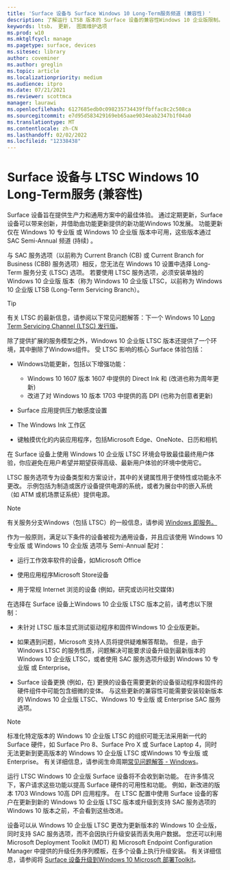 ```yaml
---
title: 'Surface 设备与 Surface Windows 10 Long-Term服务频道 (兼容性) '
description: 了解运行 LTSB 版本的 Surface 设备的兼容性Windows 10 企业版限制。
keywords: ltsb， 更新， 图面维护选项
ms.prod: w10
ms.mktglfcycl: manage
ms.pagetype: surface, devices
ms.sitesec: library
author: coveminer
ms.author: greglin
ms.topic: article
ms.localizationpriority: medium
ms.audience: itpro
ms.date: 07/21/2021
ms.reviewer: scottmca
manager: laurawi
ms.openlocfilehash: 6127685edb0c098235734439ffbffac8c2c508ca
ms.sourcegitcommit: e7d95d583429169eb65aae9034eab2347b1f04a0
ms.translationtype: MT
ms.contentlocale: zh-CN
ms.lasthandoff: 02/02/2022
ms.locfileid: "12338438"
---
```

# <a name="surface-device-compatibility-with-windows-10-long-term-servicing-channel-ltsc"></a>Surface 设备与 LTSC Windows 10 Long-Term服务 (兼容性) 

Surface 设备旨在提供生产力和通用方案中的最佳体验。 通过定期更新，Surface 设备可以带来创新，并借助由功能更新提供的新功能Windows 10发展。 功能更新仅在 Windows 10 专业版 或 Windows 10 企业版 版本中可用，这些版本通过 SAC Semi-Annual 频道 (持续) 。

与 SAC 服务选项（以前称为 Current Branch (CB) 或 Current Branch for Business (CBB) 服务选项）相反，您无法在 Windows 10 设置中选择 Long-Term 服务分支 (LTSC) 选项。 若要使用 LTSC 服务选项，必须安装单独的 Windows 10 企业版 版本（称为 Windows 10 企业版 LTSC，以前称为 Windows 10 企业版 LTSB (Long-Term Servicing Branch）。

>[!TIP]
>有关 LTSC 的最新信息，请参阅以下常见问题解答：下一个 Windows 10 [Long Term Servicing Channel (LTSC) 发行版](https://techcommunity.microsoft.com/t5/windows-it-pro-blog/the-next-windows-10-long-term-servicing-channel-ltsc-release/ba-p/2147232)。

 除了提供扩展的服务模型之外，Windows 10 企业版 LTSC 版本还提供了一个环境，其中删除了Windows组件。 受 LTSC 影响的核心 Surface 体验包括：

* Windows功能更新，包括以下增强功能：

  *  Windows 10 1607 版本 1607 中提供的 Direct Ink 和 (改进也称为周年更新) 
  *  改进了对 Windows 10 版本 1703 中提供的高 DPI (也称为创意者更新) 

* Surface 应用提供压力敏感度设置

* The Windows Ink 工作区

* 键触摸优化的内装应用程序，包括Microsoft Edge、OneNote、日历和相机

在 Surface 设备上使用 Windows 10 企业版 LTSC 环境会导致最佳最终用户体验，你应避免在用户希望并期望获得高级、最新用户体验的环境中使用它。

LTSC 服务选项专为设备类型和方案设计，其中的关键属性用于使特性或功能永不更改。 示例包括为制造或医疗设备提供电源的系统，或者为展台中的嵌入系统（如 ATM 或机场票证系统）提供电源。

>[!NOTE]
>有关服务分支Windows（包括 LTSC）的一般信息，请参阅 [Windows 即服务。](/windows/deployment/update/waas-overview)

作为一般原则，满足以下条件的设备被视为通用设备，并且应该使用 Windows 10 专业版 或 Windows 10 企业版 选项与 Semi-Annual 配对：

* 运行工作效率软件的设备，如Microsoft Office

* 使用应用程序Microsoft Store设备

* 用于常规 Internet 浏览的设备 (例如，研究或访问社交媒体) 

在选择在 Surface 设备上Windows 10 企业版 LTSC 版本之前，请考虑以下限制：

* 未针对 LTSC 版本显式测试驱动程序和固件Windows 10 企业版更新。

* 如果遇到问题，Microsoft 支持人员将提供疑难解答帮助。 但是，由于 Windows LTSC 的服务性质，问题解决可能要求设备升级到最新版本的 Windows 10 企业版 LTSC，或者使用 SAC 服务选项升级到 Windows 10 专业版 或 Enterprise。

* Surface 设备更换 (例如，在) 更换的设备在需要更新的设备驱动程序和固件的硬件组件中可能包含细微的变体。 与这些更新的兼容性可能需要安装较新版本的 Windows 10 企业版 LTSC、Windows 10 专业版 或 Enterprise SAC 服务选项。

>[!NOTE]
>标准化特定版本的 Windows 10 企业版 LTSC 的组织可能无法采用新一代的 Surface 硬件，如 Surface Pro 8、Surface Pro X 或 Surface Laptop 4，同时无法更新到更高版本的 Windows 10 企业版 LTSC 或Windows 10 专业版 或 Enterprise。 有关详细信息，请参阅生命周期[常见问题解答 - Windows](/lifecycle/faq/windows#what-are-the-requirements-for-servicing-and-updating-the-windows-10-long-term-servicing-channel--ltsc--)。

运行 LTSC Windows 10 企业版 Surface 设备将不会收到新功能。 在许多情况下，客户请求这些功能以提高 Surface 硬件的可用性和功能。 例如，新改进的版本 1703 Windows 10高 DPI 应用程序。 在 LTSC 配置中使用 Surface 设备的客户在更新到新的 Windows 10 企业版 LTSC 版本或升级到支持 SAC 服务选项的 Windows 10 版本之前，不会看到这些改进。

设备可以从 Windows 10 企业版 LTSC 更改为更新版本的 Windows 10 企业版，同时支持 SAC 服务选项，而不会因执行升级安装而丢失用户数据。 您还可以利用 Microsoft Deployment Toolkit (MDT) 和 Microsoft Endpoint Configuration Manager 中提供的升级任务序列模板，在多个设备上执行升级安装。 有关详细信息，请参阅将 [Surface 设备升级到Windows 10 Microsoft 部署Toolkit](upgrade-surface-devices-to-windows-10-with-mdt.md)。
